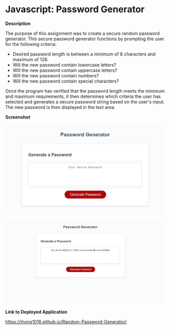 # Javascript: Password Generator

**Description**

The purpose of this assignment was to create a secure random password generator. This secure password generator functions by prompting the user for the following criteria:

* Desired password length is between a minimum of 8 characters and maximum of 128.
* Will the new password contain lowercase letters?
* Will the new password contain uppercase letters?
* Will the new password contain numbers?
* Will the new password contain special characters?

Once the program has verified that the password length meets the minimum and maximum requirements, it then determines which criteria the user has selected and generates a secure password string based on the user's input. The new password is then displayed in the text area.

**Screenshot**

![Screenshot](https://github.com/jhong1016/Random-Password-Generator/blob/main/Screenshot.JPG)

![Screenshot](https://github.com/jhong1016/Random-Password-Generator/blob/main/assets/screenshot2passwordgenerator.JPG)

**Link to Deployed Application**

https://jhong1016.github.io/Random-Password-Generator/